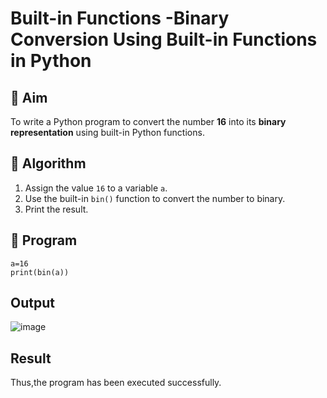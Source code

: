 # Built-in Functions -Binary Conversion Using Built-in Functions in Python

## 🎯 Aim
To write a Python program to convert the number **16** into its **binary representation** using built-in Python functions.

## 🧠 Algorithm
1. Assign the value `16` to a variable `a`.
2. Use the built-in `bin()` function to convert the number to binary.
3. Print the result.

## 🧾 Program
```
a=16
print(bin(a))
```

## Output

![image](https://github.com/user-attachments/assets/6ec88a77-065f-41e6-beb7-844bd6ac2f0c)

## Result
Thus,the program has been executed successfully.
